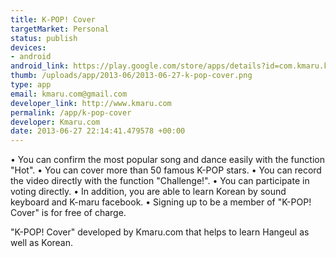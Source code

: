 ```yaml
--- 
title: K-POP! Cover
targetMarket: Personal
status: publish
devices: 
- android
android_link: https://play.google.com/store/apps/details?id=com.kmaru.kmaruApp
thumb: /uploads/app/2013-06/2013-06-27-k-pop-cover.png
type: app
email: kmaru.com@gmail.com
developer_link: http://www.kmaru.com
permalink: /app/k-pop-cover
developer: Kmaru.com
date: 2013-06-27 22:14:41.479578 +00:00
---
```


• You can confirm the most popular song and dance easily with the function "Hot".
• You can cover more than 50 famous K-POP stars.
• You can record the video directly with the function "Challenge!".
• You can participate in voting directly.
• In addition, you are able to learn Korean by sound keyboard and K-maru facebook.
• Signing up to be a member of "K-POP! Cover" is for free of charge.

"K-POP! Cover" developed by Kmaru.com that helps to learn Hangeul as well as Korean.
